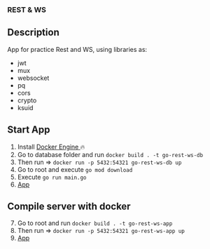 ### REST & WS

## Description

App for practice Rest and WS, using libraries as:

-   jwt
-   mux
-   websocket
-   pq
-   cors
-   crypto
-   ksuid

## Start App

1. Install [ Docker Engine ](https://docs.docker.com/engine/install/) :fire:
2. Go to database folder and run `docker build . -t go-rest-ws-db`
3. Then run => `docker run -p 5432:54321 go-rest-ws-db up`
4. Go to root and execute `go mod download`
5. Execute `go run main.go`
6. [ App ](http://localhost:5050/)

## Compile server with docker

7. Go to root and run `docker build . -t go-rest-ws-app`
8. Then run => `docker run -p 5432:54321 go-rest-ws-app up`
9. [ App ](http://localhost:5050/)

